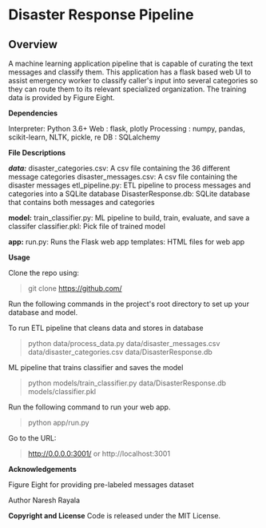 # Disaster Response Pipeline

##  Overview


A machine learning application pipeline that is capable of curating the text messages and classify them. This application has a flask based web UI to assist emergency worker to classify caller's input into several categories so they can route them to its relevant specialized organization. The training data is provided by Figure Eight.

**Dependencies**

Interpreter: Python 3.6+
Web : flask, plotly
Processing : numpy, pandas, scikit-learn, NLTK, pickle, re
DB : SQLalchemy

**File Descriptions**

***data:***
disaster_categories.csv: A csv file containing the 36 different message categories
disaster_messages.csv: A csv file containing the disaster messages
etl_pipeline.py: ETL pipeline to process messages and categories into a SQLite database
DisasterResponse.db: SQLite database that contains both messages and categories

**model:**
train_classifier.py: ML pipeline to build, train, evaluate, and save a classifer
classifier.pkl: Pick file of trained model

**app:**
run.py: Runs the Flask web app
templates: HTML files for web app

**Usage**

Clone the repo using:
> git clone https://github.com/


Run the following commands in the project's root directory to set up your database and model.

To run ETL pipeline that cleans data and stores in database
> python data/process_data.py data/disaster_messages.csv data/disaster_categories.csv data/DisasterResponse.db

ML pipeline that trains classifier and saves the model
> python models/train_classifier.py data/DisasterResponse.db models/classifier.pkl

Run the following command to run your web app.
> python app/run.py

Go to the URL:

> http://0.0.0.0:3001/ or http://localhost:3001

**Acknowledgements**

Figure Eight for providing pre-labeled messages dataset

Author
Naresh Rayala

**Copyright and License**
Code is released under the MIT License.
